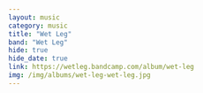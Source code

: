 ```yaml
---
layout: music
category: music
title: "Wet Leg"
band: "Wet Leg"
hide: true
hide_date: true
link: https://wetleg.bandcamp.com/album/wet-leg
img: /img/albums/wet-leg-wet-leg.jpg
---
```



